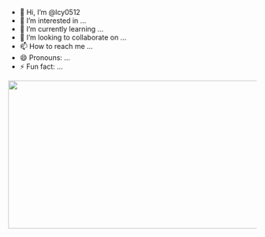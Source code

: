 - 👋 Hi, I’m @lcy0512
- 👀 I’m interested in ...
- 🌱 I’m currently learning ...
- 💞️ I’m looking to collaborate on ...
- 📫 How to reach me ...
- 😄 Pronouns: ...
- ⚡ Fun fact: ...

<!---
lcy0512/lcy0512 is a ✨ special ✨ repository because its `README.md` (this file) appears on your GitHub profile.
You can click the Preview link to take a look at your changes.
--->



<a href="https://github.com/devxb/gitanimals">
<img
  src="https://render.gitanimals.org/farms/lcy0512"
  width=600
  height="300"
/>
</a>
